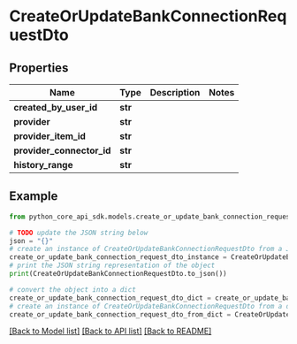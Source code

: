 # CreateOrUpdateBankConnectionRequestDto


## Properties

Name | Type | Description | Notes
------------ | ------------- | ------------- | -------------
**created_by_user_id** | **str** |  | 
**provider** | **str** |  | 
**provider_item_id** | **str** |  | 
**provider_connector_id** | **str** |  | 
**history_range** | **str** |  | 

## Example

```python
from python_core_api_sdk.models.create_or_update_bank_connection_request_dto import CreateOrUpdateBankConnectionRequestDto

# TODO update the JSON string below
json = "{}"
# create an instance of CreateOrUpdateBankConnectionRequestDto from a JSON string
create_or_update_bank_connection_request_dto_instance = CreateOrUpdateBankConnectionRequestDto.from_json(json)
# print the JSON string representation of the object
print(CreateOrUpdateBankConnectionRequestDto.to_json())

# convert the object into a dict
create_or_update_bank_connection_request_dto_dict = create_or_update_bank_connection_request_dto_instance.to_dict()
# create an instance of CreateOrUpdateBankConnectionRequestDto from a dict
create_or_update_bank_connection_request_dto_from_dict = CreateOrUpdateBankConnectionRequestDto.from_dict(create_or_update_bank_connection_request_dto_dict)
```
[[Back to Model list]](../README.md#documentation-for-models) [[Back to API list]](../README.md#documentation-for-api-endpoints) [[Back to README]](../README.md)


